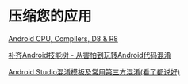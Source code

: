 # 压缩您的应用

[Android CPU, Compilers, D8 & R8](https://juejin.cn/post/6844903936227278861#heading-4)

[补齐Android技能树 - 从害怕到玩转Android代码混淆](https://juejin.cn/post/6966526844552085512#heading-8)

[Android Studio混淆模板及常用第三方混淆(看了都说好)](https://www.jianshu.com/p/f9438603e096)
